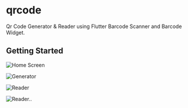 # qrcode

Qr Code Generator & Reader using Flutter Barcode Scanner and Barcode Widget.

## Getting Started

![Home Screen](https://user-images.githubusercontent.com/48661562/147338953-0e05b8dd-8c62-42d7-a49f-ec96674595bf.png)







![Generator](https://user-images.githubusercontent.com/48661562/147339004-e6487295-a5ab-497e-8a31-d6c34bc4e9ec.png)








![Reader](https://user-images.githubusercontent.com/48661562/147339134-83e98714-87e0-4fd4-a9f9-34c8a18bdd0f.png)









![Reader..](https://user-images.githubusercontent.com/48661562/147339197-82ae82dd-8781-4abc-ad7d-936a306ed432.png)

